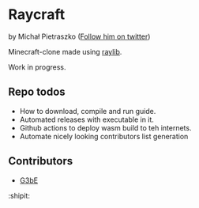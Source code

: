 # Raycraft
 
by Michał Pietraszko ([Follow him on twitter](https://twitter.com/pietmichal))

Minecraft-clone made using [raylib](https://github.com/raysan5/raylib).

Work in progress.

## Repo todos

- How to download, compile and run guide.
- Automated releases with executable in it.
- Github actions to deploy wasm build to teh internets.
- Automate nicely looking contributors list generation

## Contributors

- [G3bE](https://github.com/G3bE)

:shipit:
